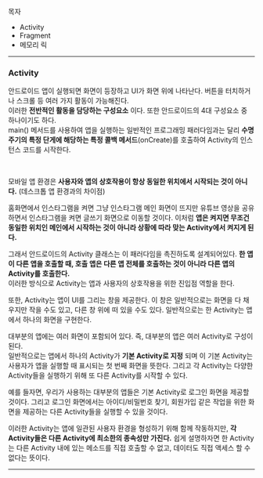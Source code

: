 
목자 

* Activity
* Fragment
* 메모리 릭

---

### Activity


안드로이드 앱이 실행되면 화면이 등장하고 UI가 화면 위에 나타난다. 버튼을 터치하거나 스크롤 등 여러 가지 활동이 가능해진다.  
이러한 __전반적인 활동을 담당하는 구성요소__ 이다. 또한 안드로이드의 4대 구성요소 중 하나이기도 하다.  
main() 메서드를 사용하여 앱을 실행하는 일반적인 프로그래밍 패러다임과는 달리 __수명주기의 특정 단게에 해당하는 특정 콜백 메서드__(onCreate)를 호출하여 Activity의 인스턴스 코드를 시작한다.  

<br>

모바일 앱 환경은 __사용자와 앱의 상호작용이 항상 동일한 위치에서 시작되는 것이 아니다.__ (데스크톱 앱 환경과의 차이점)  

홈화면에서 인스타그램을 켜면 그냥 인스타그램 메인 화면이 뜨지만 유튜브 영상을 공유하면서 인스타그램을 켜면 글쓰기 화면으로 이동할 것이다.
이처럼 __앱은 켜지면 무조건 동일한 위치인 메인에서 시작하는 것이 아니라 상황에 따라 맞는 Activity에서 켜지게 된다.__  

그래서 안드로이드의 Activity 클래스는 이 패러다임을 촉진하도록 설계되어있다.
__한 앱이 다른 앱을 호출할 때, 호출 앱은 다른 앱 전체를 호출하는 것이 아니라 다른 앱의 Activity를 호출한다.__  
이러한 방식으로 Activity는 앱과 사용자의 상호작용을 위한 진입점 역할을 한다.  

또한, Activity는 앱이 UI를 그리는 창을 제공한다. 이 창은 일반적으로는 화면을 다 채우지만 작을 수도 있고, 다른 창 위에 떠 있을 수도 있다. 일반적으로는 한 Activity는 앱에서 하나의 화면을 구현한다.  

대부분의 앱에는 여러 화면이 포함되어 있다. 즉, 대부분의 앱은 여러 Activity로 구성이 된다.  
일반적으로는 앱에서 하나의 Activity가 __기본 Activity로 지정__ 되며 이 기본 Activity는 사용자가 앱을 실행할 때 표시되는 첫 번째 화면을 뜻한다. 그리고 각 Activity는 다양한 Activity들을 실행하기 위해 또 다른 Activity를 시작할 수 있다.  

예를 들자면, 우리가 사용하는 대부분의 앱들은 기본 Activity로 로그인 화면을 제공할 것이다. 그리고 로그인 화면에서는 아이디/비밀번호 찾기, 회원가입 같은 작업을 위한 화면을 제공하는 다른 Activity들을 실행할 수 있을 것이다.  

이러한 Activity는 앱에 일관된 사용자 환경을 형성하기 위해 함께 작동하지만, __각 Activity들은 다른 Activity에 최소한의 종속성만 가진다.__ 쉽게 설명하자면 한 Activity는 다른 Activity 내에 있는 메소드를 직접 호출할 수 없고, 데이터도 직접 액세스 할 수 없다는 뜻이다.  



---